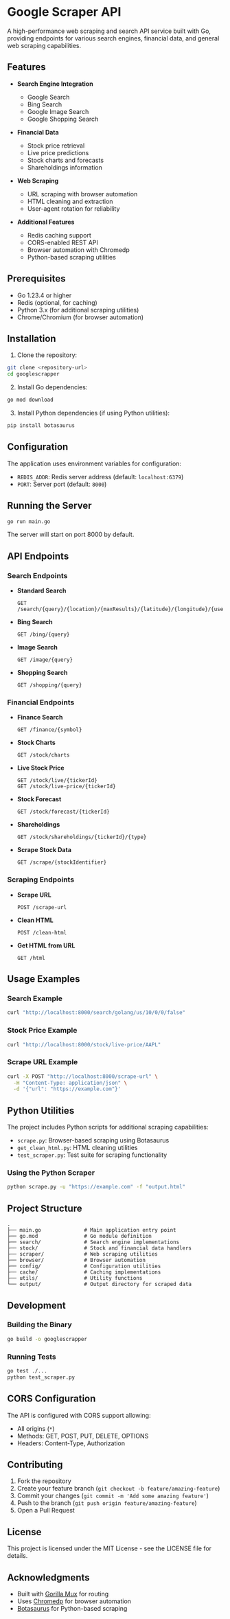 # Google Scraper API

A high-performance web scraping and search API service built with Go, providing endpoints for various search engines, financial data, and general web scraping capabilities.

## Features

- **Search Engine Integration**
  - Google Search
  - Bing Search
  - Google Image Search
  - Google Shopping Search
  
- **Financial Data**
  - Stock price retrieval
  - Live price predictions
  - Stock charts and forecasts
  - Shareholdings information
  
- **Web Scraping**
  - URL scraping with browser automation
  - HTML cleaning and extraction
  - User-agent rotation for reliability
  
- **Additional Features**
  - Redis caching support
  - CORS-enabled REST API
  - Browser automation with Chromedp
  - Python-based scraping utilities

## Prerequisites

- Go 1.23.4 or higher
- Redis (optional, for caching)
- Python 3.x (for additional scraping utilities)
- Chrome/Chromium (for browser automation)

## Installation

1. Clone the repository:
```bash
git clone <repository-url>
cd googlescrapper
```

2. Install Go dependencies:
```bash
go mod download
```

3. Install Python dependencies (if using Python utilities):
```bash
pip install botasaurus
```

## Configuration

The application uses environment variables for configuration:

- `REDIS_ADDR`: Redis server address (default: `localhost:6379`)
- `PORT`: Server port (default: `8000`)

## Running the Server

```bash
go run main.go
```

The server will start on port 8000 by default.

## API Endpoints

### Search Endpoints

- **Standard Search**
  ```
  GET /search/{query}/{location}/{maxResults}/{latitude}/{longitude}/{useCoords}
  ```

- **Bing Search**
  ```
  GET /bing/{query}
  ```

- **Image Search**
  ```
  GET /image/{query}
  ```

- **Shopping Search**
  ```
  GET /shopping/{query}
  ```

### Financial Endpoints

- **Finance Search**
  ```
  GET /finance/{symbol}
  ```

- **Stock Charts**
  ```
  GET /stock/charts
  ```

- **Live Stock Price**
  ```
  GET /stock/live/{tickerId}
  GET /stock/live-price/{tickerId}
  ```

- **Stock Forecast**
  ```
  GET /stock/forecast/{tickerId}
  ```

- **Shareholdings**
  ```
  GET /stock/shareholdings/{tickerId}/{type}
  ```

- **Scrape Stock Data**
  ```
  GET /scrape/{stockIdentifier}
  ```

### Scraping Endpoints

- **Scrape URL**
  ```
  POST /scrape-url
  ```

- **Clean HTML**
  ```
  POST /clean-html
  ```

- **Get HTML from URL**
  ```
  GET /html
  ```

## Usage Examples

### Search Example
```bash
curl "http://localhost:8000/search/golang/us/10/0/0/false"
```

### Stock Price Example
```bash
curl "http://localhost:8000/stock/live-price/AAPL"
```

### Scrape URL Example
```bash
curl -X POST "http://localhost:8000/scrape-url" \
  -H "Content-Type: application/json" \
  -d '{"url": "https://example.com"}'
```

## Python Utilities

The project includes Python scripts for additional scraping capabilities:

- `scrape.py`: Browser-based scraping using Botasaurus
- `get_clean_html.py`: HTML cleaning utilities
- `test_scraper.py`: Test suite for scraping functionality

### Using the Python Scraper
```bash
python scrape.py -u "https://example.com" -f "output.html"
```

## Project Structure

```
.
├── main.go              # Main application entry point
├── go.mod               # Go module definition
├── search/              # Search engine implementations
├── stock/               # Stock and financial data handlers
├── scraper/             # Web scraping utilities
├── browser/             # Browser automation
├── config/              # Configuration utilities
├── cache/               # Caching implementations
├── utils/               # Utility functions
└── output/              # Output directory for scraped data
```

## Development

### Building the Binary
```bash
go build -o googlescrapper
```

### Running Tests
```bash
go test ./...
python test_scraper.py
```

## CORS Configuration

The API is configured with CORS support allowing:
- All origins (`*`)
- Methods: GET, POST, PUT, DELETE, OPTIONS
- Headers: Content-Type, Authorization

## Contributing

1. Fork the repository
2. Create your feature branch (`git checkout -b feature/amazing-feature`)
3. Commit your changes (`git commit -m 'Add some amazing feature'`)
4. Push to the branch (`git push origin feature/amazing-feature`)
5. Open a Pull Request

## License

This project is licensed under the MIT License - see the LICENSE file for details.

## Acknowledgments

- Built with [Gorilla Mux](https://github.com/gorilla/mux) for routing
- Uses [Chromedp](https://github.com/chromedp/chromedp) for browser automation
- [Botasaurus](https://github.com/omkarcloud/botasaurus) for Python-based scraping
